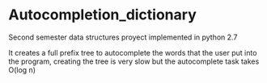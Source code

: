 # Autocompletion_dictionary
Second semester data structures proyect implemented in python 2.7

It creates a full prefix tree to autocomplete the words that the user put into the program, creating the tree is very slow but the autocomplete task takes O(log n)
